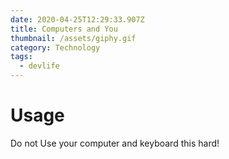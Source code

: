```yaml
---
date: 2020-04-25T12:29:33.907Z
title: Computers and You
thumbnail: /assets/giphy.gif
category: Technology
tags:
  - devlife
---
```

# Usage

Do not Use your computer and keyboard this hard!